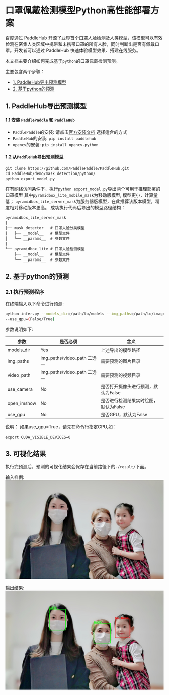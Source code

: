 # 口罩佩戴检测模型Python高性能部署方案

百度通过 PaddleHub 开源了业界首个口罩人脸检测及人类模型，该模型可以有效检测在密集人类区域中携带和未携带口罩的所有人脸，同时判断出是否有佩戴口罩。开发者可以通过 PaddleHub 快速体验模型效果、搭建在线服务。

本文档主要介绍如何完成基于`python`的口罩佩戴检测预测。

主要包含两个步骤：
- [1. PaddleHub导出预测模型](#1-paddlehub导出预测模型)
- [2. 基于python的预测](#2-预测部署编译)

## 1. PaddleHub导出预测模型

#### 1.1 安装 `PaddlePaddle` 和 `PaddleHub`
  - `PaddlePaddle`的安装:
    请点击[官方安装文档](https://paddlepaddle.org.cn/install/quick) 选择适合的方式
  - `PaddleHub`的安装: `pip install paddlehub`
  - `opencv`的安装: `pip install opencv-python`

#### 1.2 从`PaddleHub`导出预测模型
```
git clone https://github.com/PaddlePaddle/PaddleHub.git
cd PaddleHub/demo/mask_detection/python/
python export_model.py
```
在有网络访问条件下，执行`python export_model.py`导出两个可用于推理部署的口罩模型
其中`pyramidbox_lite_mobile_mask`为移动版模型, 模型更小，计算量低；
`pyramidbox_lite_server_mask`为服务器版模型，在此推荐该版本模型，精度相对移动版本更高。
成功执行代码后导出的模型路径结构：
```
pyramidbox_lite_server_mask
|
├── mask_detector   # 口罩人脸分类模型
|   ├── __model__   # 模型文件
│   └── __params__  # 参数文件
|
└── pyramidbox_lite # 口罩人脸检测模型
    ├── __model__   # 模型文件
    └── __params__  # 参数文件
```

## 2. 基于python的预测

### 2.1 执行预测程序
在终端输入以下命令进行预测:
```bash
python infer.py --models_dir=/path/to/models --img_paths=/path/to/images --video_path=/path/to/video --video_size=size/of/video --use_camera=(False/True)
--use_gpu=(False/True)
```
参数说明如下:

| 参数 | 是否必须|含义 |
|-------|-------|----------|
| models_dir | Yes|上述导出的模型路径 |
| img_paths |img_paths/video_path 二选一|需要预测的图片目录 |
| video_path |img_paths/video_path 二选一|需要预测的视频目录|
| use_camera |No|是否打开摄像头进行预测，默认为False |
| open_imshow |No|是否进行检测结果实时绘图，默认为False |
| use_gpu |No|是否GPU，默认为False|

说明：
如果use_gpu=True，请先在命令行指定GPU,如：

```
export CUDA_VISIBLE_DEVICES=0
```

## 3. 可视化结果
执行完预测后，预测的可视化结果会保存在当前路径下的`./result/`下面。

输入样例:
![avatar](./images/mask.jpg)

输出结果:  
![avatar](./images/mask.jpg.result.jpg)
